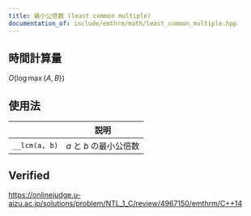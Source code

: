 ```yaml
---
title: 最小公倍数 (least common multiple)
documentation_of: include/emthrm/math/least_common_multiple.hpp
---
```



## 時間計算量

$O(\log{\max \lbrace A, B \rbrace})$


## 使用法

||説明|
|:--:|:--:|
|`__lcm(a, b)`|$a$ と $b$ の最小公倍数|


## Verified

https://onlinejudge.u-aizu.ac.jp/solutions/problem/NTL_1_C/review/4967150/emthrm/C++14

